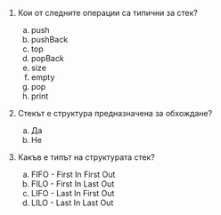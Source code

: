 1. Кои от следните операции са типични за стек?
    
    <ol type="a">
        <li> push </li>
        <li> pushBack </li>
        <li> top </li>
        <li> popBack </li>
        <li> size </li>
        <li> empty </li>
        <li> pop </li>
        <li> print </li>
    </ol> 

2. Стекът е структура предназначена за обхождане?
    
    <ol type="a">
        <li> Да </li>
        <li> Не </li>
    </ol> 

3. Какъв е типът на структурата стек?

    <ol type="a">
        <li> FIFO - First In First Out </li>
        <li> FILO - First In Last Out </li>
        <li> LIFO - Last In First Out </li>
        <li> LILO - Last In Last Out </li>
    </ol> 